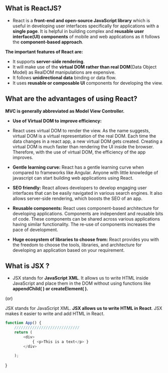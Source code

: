 ## What is ReactJS?
- React is a **front-end and open-source JavaScript library** which is useful in developing user interfaces specifically for applications with a **single page**. It is helpful in building complex and **reusable user interface(UI) components** of mobile and web applications as it follows the **component-based approach**.

**The important features of React are:**

- It supports **server-side rendering**.
- It will make use of the **virtual DOM rather than real DOM**(Data Object Model) as RealDOM manipulations are expensive.
- It follows **unidirectional data** binding or data flow.
- It uses **reusable or composable UI** components for developing the view.
  
## What are the advantages of using React?

**MVC is generally abbreviated as Model View Controller.**

- **Use of Virtual DOM to improve efficiency:**
- React uses virtual DOM to render the view. As the name suggests, virtual DOM is a virtual representation of the real DOM. Each time the data changes in a react app, a new virtual DOM gets created. Creating a virtual DOM is much faster than rendering the UI inside the browser. Therefore, with the use of virtual DOM, the efficiency of the app improves.
 
- **Gentle learning curve:** React has a gentle learning curve when compared to frameworks like Angular. Anyone with little knowledge of javascript can start building web applications using React.

- **SEO friendly:** React allows developers to develop engaging user interfaces that can be easily navigated in various search engines. It also allows server-side rendering, which boosts the SEO of an app.
 
- **Reusable components:** React uses component-based architecture for developing applications. Components are independent and reusable bits of code. These components can be shared across various applications having similar functionality. The re-use of components increases the pace of development.
  
- **Huge ecosystem of libraries to choose from:** React provides you with the freedom to choose the tools, libraries, and architecture for developing an application based on your requirement.
## What is JSX ?
- JSX stands for **JavaScript XML**. It allows us to write HTML inside JavaScript and place them in the DOM without using functions like **appendChild( ) or createElement( ).**
  
 (or)
 
JSX stands for JavaScript XML. **JSX allows us to write HTML in React**. JSX makes it easier to write and add HTML in React.
```javascript
function App() {
    /////////////////////////////
    return (
        <div>
            { <p>This is a text</p> }
        </div>

    ); 
 ```
}
 
